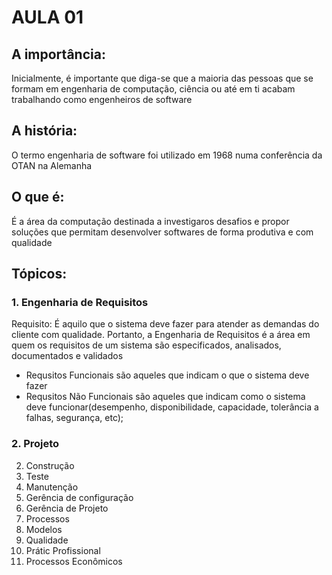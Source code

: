 # AULA 01
## A importância:
Inicialmente, é importante que diga-se que a maioria das pessoas que se formam em engenharia de computação, ciência ou até em ti acabam trabalhando como engenheiros de software

## A história:
O termo engenharia de software foi utilizado em 1968 numa conferência da OTAN na Alemanha

## O que é:
É a área da computação destinada a investigaros desafios e propor soluções que permitam desenvolver softwares de forma produtiva e com qualidade

## Tópicos:
### 1. Engenharia de Requisitos
   Requisito: É aquilo que o sistema deve fazer para atender as demandas do cliente com qualidade.
   Portanto, a Engenharia de Requisitos é a área em quem os requisitos de um sistema são especificados, analisados, documentados e validados
* Requsitos Funcionais
        são aqueles que indicam o que o sistema deve fazer
* Requsitos Não Funcionais
        são aqueles que indicam como o sistema deve funcionar(desempenho, disponibilidade, capacidade, tolerância a falhas, segurança, etc);
### 2. Projeto

2. Construção
3.  Teste
4. Manutenção
5. Gerência de configuração
6. Gerência de Projeto
7. Processos
8.  Modelos
9.  Qualidade
10. Prátic Profissional
11. Processos Econômicos
